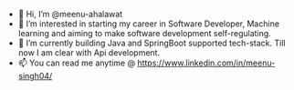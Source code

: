 - 👋 Hi, I’m @meenu-ahalawat
- 👀 I’m interested in starting my career in Software Developer, Machine learning and aiming to make software development self-regulating.
- 🌱 I’m currently building Java and SpringBoot supported tech-stack. Till now I am clear with Api development.
- 📫 You can read me anytime @ https://www.linkedin.com/in/meenu-singh04/


